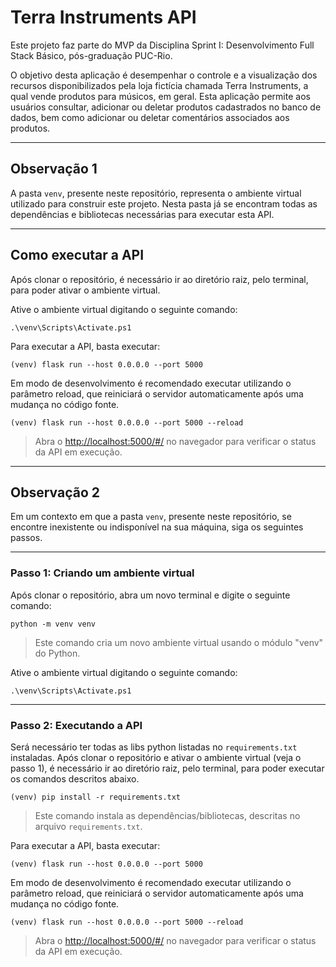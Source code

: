 # Terra Instruments API

Este projeto faz parte do MVP da Disciplina Sprint I: Desenvolvimento Full Stack Básico, pós-graduação PUC-Rio.

O objetivo desta aplicação é desempenhar o controle e a visualização dos recursos disponibilizados pela loja fictícia chamada Terra Instruments, 
a qual vende produtos para músicos, em geral.
Esta aplicação permite aos usuários consultar, adicionar ou deletar produtos cadastrados no banco de dados, bem como adicionar ou deletar comentários associados
aos produtos.


---
## Observação 1

A pasta `venv`, presente neste repositório, representa o ambiente virtual utilizado para construir este projeto.
Nesta pasta já se encontram todas as dependências e bibliotecas necessárias para executar esta API.


---
## Como executar a API

Após clonar o repositório, é necessário ir ao diretório raiz, pelo terminal, para poder ativar o ambiente virtual.

Ative o ambiente virtual digitando o seguinte comando:
```
.\venv\Scripts\Activate.ps1   
```

Para executar a API, basta executar:
```
(venv) flask run --host 0.0.0.0 --port 5000
```

Em modo de desenvolvimento é recomendado executar utilizando o parâmetro reload, que reiniciará o servidor automaticamente após uma mudança no código fonte. 
```
(venv) flask run --host 0.0.0.0 --port 5000 --reload
```

> Abra o [http://localhost:5000/#/](http://localhost:5000/#/) no navegador para verificar o status da API em execução.


---
## Observação 2

Em um contexto em que a pasta `venv`, presente neste repositório, se encontre inexistente ou indisponível na sua máquina, siga os seguintes passos.


---
### Passo 1: Criando um ambiente virtual

Após clonar o repositório, abra um novo terminal e digite o seguinte comando:
```
python -m venv venv
```
> Este comando cria um novo ambiente virtual usando o módulo "venv" do Python.

Ative o ambiente virtual digitando o seguinte comando:
```
.\venv\Scripts\Activate.ps1   
```


---
### Passo 2: Executando a API

Será necessário ter todas as libs python listadas no `requirements.txt` instaladas.
Após clonar o repositório e ativar o ambiente virtual (veja o passo 1), é necessário ir ao diretório raiz, pelo terminal, para poder executar os comandos descritos abaixo.
```
(venv) pip install -r requirements.txt
```
> Este comando instala as dependências/bibliotecas, descritas no arquivo `requirements.txt`.

Para executar a API, basta executar:
```
(venv) flask run --host 0.0.0.0 --port 5000
```

Em modo de desenvolvimento é recomendado executar utilizando o parâmetro reload, que reiniciará o servidor automaticamente após uma mudança no código fonte. 
```
(venv) flask run --host 0.0.0.0 --port 5000 --reload
```

> Abra o [http://localhost:5000/#/](http://localhost:5000/#/) no navegador para verificar o status da API em execução.
